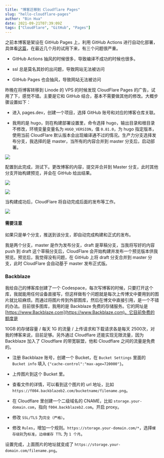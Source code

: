 ```yaml
---
title: "博客迁移到 Cloudflare Pages"
slug: "hello-cloudflare-pages"
author: "Bin Hua"
date: 2021-09-21T07:39:09Z
tags: ["CloudFlare", "GitHub", "Pages"]
---
```


之前本博客是架设在 GitHub Pages 上，利用 GitHub Actions 进行自动化部署，具体看[这篇](https://tourcoder.com/github-actions-of-my-blog/)，在最近几个月的试用下来，有三个问题很严重。

- GitHub Actions 抽风的时候很多，导致编译不成功的时候也很多。

- ssl 总是莫名其妙的出问题，导致网站无法被访问

- GitHub Pages 也会抽风，导致网站无法被访问

昨晚在将博客转移到 Linode 的 VPS 的时候发现 CloudFlare Pages 的广告，试用了下，感觉不错。主要是它和 GitHub 结合，基本不需要做其他的修改。大概步骤设置如下：

- 进入 pages.dev，创建一个项目，选择 GitHub 账号和对应的博客仓库关联。

- 我用的是 hugo，则在构建部署设置里，命令选择 hugo，输出目录和根目录不修改，环境变量变量名为 `HUGO_VERSION`，值 `0.81.0`，为 hugo 指定版本，使用当前 CloudFlare 默认版本会出现编译通不过的情况。生产力分支选择发布分支，我选择的是 master，当所有的内容合并到 master 分支后，启动部署。

![](https://storage.tourcoder.com/tcblog/hello-cloudflare-pages-001.png)

配置到此完成，测试下。更改博客的内容，提交并合并到 Master 分支，此时其他分支开始构建预览，并会在 GitHub 给出结果。

![](https://storage.tourcoder.com/tcblog/hello-cloudflare-pages-002.png)

![](https://storage.tourcoder.com/tcblog/hello-cloudflare-pages-003.png)

当构建成功后，CloudFlare 将自动完成后面的发布等工作。

![](https://storage.tourcoder.com/tcblog/hello-cloudflare-pages-004.png)

#### 需要注意

如果只是单个分支，推送到该分支，即自动完成构建和正式的发布。

我是两个分支，master 是作为发布分支，draft 是草稿分支，当我将写好的内容 push 到 draft 这个草稿分支后，CloudFlare 会开始构建并发布一个预览版本供我预览。预览后，我觉得没有问题，在 GitHub 上将 draft 分支合并到 master 分支，此时 CloudFlare 会自动基于 master 发布正式版。

### Backblaze

我给自己的博客库创建了一个 Codespace，每次写博客的时候，只要打开这个库，我就能用任何设备直接写，但这样做有个问题就是每次上传博文中要用到的图片就比较麻烦。而通过将图片传到外部图库，然后在博文中直接引用，是一个不错的办法。目前很多图库，我用的是 Backblaze 免费的存储服务。它的网址是 [https://www.Backblaze.com](https://www.Backblaze.com)。它目前免费的额度是

10GB 的存储容量 / 每天 1G 的流量 / 上传请求和下载请求各是每天 2500次，对我的博客来说，目前足够。另外通过 Cloudflare 还能实现无限流量，因为 Backblaze 加入了 Cloudflare 的带宽联盟，他和 Cloudflare 之间的流量是免费的。

- 注册 Backblaze 账号，创建一个 Bucket，在 `Bucket Settings` 里面的 `Bucket info` 填入 `{"cache-control":"max-age=720000"}`。

- 上传图片到这个 Bucket 里。

- 查看文件的详情，可以看到这个图片的 url 地址，比如 `https://f004.backblazeb2.com/bucketname/filename.png`。

- 在 Cloudflare 里创建一个二级域名的 CNAME，比如 `storage.your-domain.com`，指向 `f004.backblazeb2.com`。开启 proxy。

- 修改 `SSL/TLS` 为`完全（严格）`。

- 修改 `Rules`，增加一个规则。`https://storage.your-domain.com/*`，选择`缓存级别`为`标准`，`边缘缓存 TTL` 为 `1 个月`。

设置完成，上面图片的地址就变成了 `https://storage.your-domain.com/filename.png`。